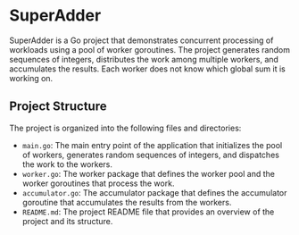 # SuperAdder

SuperAdder is a Go project that demonstrates concurrent processing of workloads using a pool of worker goroutines. The project generates random sequences of integers, distributes the work among multiple workers, and accumulates the results. Each worker does not know which global sum it is working on.

## Project Structure

The project is organized into the following files and directories:

- `main.go`: The main entry point of the application that initializes the pool of workers, generates random sequences of integers, and dispatches the work to the workers.
- `worker.go`: The worker package that defines the worker pool and the worker goroutines that process the work.
- `accumulator.go`: The accumulator package that defines the accumulator goroutine that accumulates the results from the workers.
- `README.md`: The project README file that provides an overview of the project and its structure.